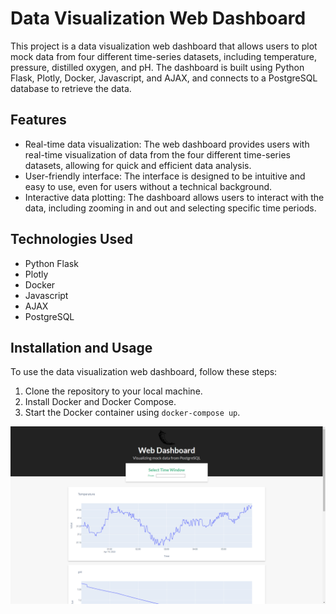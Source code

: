 # Data Visualization Web Dashboard

This project is a data visualization web dashboard that allows users to plot mock data from four different time-series datasets, including temperature, pressure, distilled oxygen, and pH. The dashboard is built using Python Flask, Plotly, Docker, Javascript, and AJAX, and connects to a PostgreSQL database to retrieve the data.

## Features

- Real-time data visualization: The web dashboard provides users with real-time visualization of data from the four different time-series datasets, allowing for quick and efficient data analysis.
- User-friendly interface: The interface is designed to be intuitive and easy to use, even for users without a technical background.
- Interactive data plotting: The dashboard allows users to interact with the data, including zooming in and out and selecting specific time periods.

## Technologies Used

- Python Flask
- Plotly
- Docker
- Javascript
- AJAX
- PostgreSQL

## Installation and Usage

To use the data visualization web dashboard, follow these steps:

1. Clone the repository to your local machine.
2. Install Docker and Docker Compose.
3. Start the Docker container using `docker-compose up`.

![dashboard](https://raw.githubusercontent.com/jadend-r/DataViz-Dashboard/master/app/static/images/WebDashboard.png)
